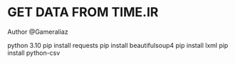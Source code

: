 # GET DATA FROM TIME.IR

Author @Gameraliaz

python 3.10
pip install requests
pip install beautifulsoup4
pip install lxml
pip install python-csv

